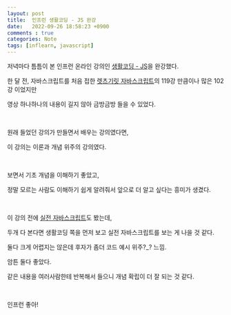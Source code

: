 ```yaml
---
layout: post
title:  인프런 생활코딩 - JS 완강
date:   2022-09-26 18:58:23 +0900
comments : true
categories: Note
tags: [inflearn, javascript]
---
```



저녁마다 틈틈이 본 인프런 온라인 강의인 [생활코딩 - JS](https://www.inflearn.com/course/%EC%A7%80%EB%B0%94%EC%8A%A4%ED%81%AC%EB%A6%BD%ED%8A%B8-%EC%96%B8%EC%96%B4-%EA%B8%B0%EB%B3%B8/)을 완강했다.

한 달 전, 자바스크립트를 처음 접한 [렛츠기릿 자바스크립트](https://www.inflearn.com/course/%EB%A0%88%EC%B8%A0%EA%B8%B0%EB%A6%BF-%EC%9E%90%EB%B0%94%EC%8A%A4%ED%81%AC%EB%A6%BD%ED%8A%B8/)의 119강 만큼이나 많은 102강 이었지만

영상 하나하나의 내용이 길지 않아 금방금방 들을 수 있었다.

<br>

원래 들었던 강의가 만들면서 배우는 강의였다면,

이 강의는 이론과 개념 위주의 강의였다.

<br>

보면서 기초 개념을 이해하기 좋았고,

정말 모르는 사람도 이해하기 쉽게 알려줘서 앞으로 더 알고 싶다는 흥미가 생겼다.

<br>

이 강의 전에 [실전 자바스크립트](https://www.inflearn.com/course/%EC%8B%A4%EC%A0%84-%EC%9E%90%EB%B0%94%EC%8A%A4%ED%81%AC%EB%A6%BD%ED%8A%B8)도 봤는데,

두개 다 본다면 생활코딩 쪽을 먼저 보고 실전 자바스크립트를 보는 게 나을 것 같다.

둘다 크게 어렵지는 않은데 후자가 좀더 코드 예시 위주?_? 느낌.

암튼 둘다 좋았다.

같은 내용을 여러사람한테 반복해서 들으니 개념 확립이 더 잘 되는 것 같다.

<br>

인프런 좋아!

<br>
